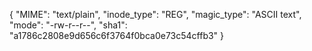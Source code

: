 {
  "MIME": "text/plain",
  "inode_type": "REG",
  "magic_type": "ASCII text",
  "mode": "-rw-r--r--",
  "sha1": "a1786c2808e9d656c6f3764f0bca0e73c54cffb3"
}